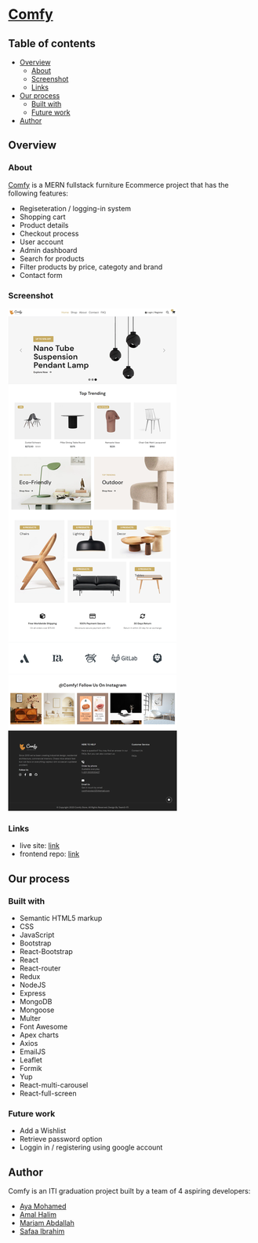 # [Comfy](https://comfy-frontend.vercel.app)
## Table of contents

- [Overview](#overview)
  - [About](#About)
  - [Screenshot](#screenshot)
  - [Links](#links)
- [Our process](#our-process)
  - [Built with](#built-with)
  - [Future work](#future-work)
- [Author](#author)

## Overview
### About

[Comfy](https://comfy-frontend.vercel.app) is a MERN fullstack furniture Ecommerce project that has the following features:

- Regiseteration / logging-in system
- Shopping cart
- Product details
- Checkout process
- User account
- Admin dashboard
- Search for products
- Filter products by price, categoty and brand
- Contact form

### Screenshot

![](./uploads/readme-screenshot.png)

### Links

- live site: [link](https://comfy-frontend.vercel.app)
- frontend repo: [link](https://github.com/Comfy-team/comfy-frontend)

## Our process

### Built with

- Semantic HTML5 markup
- CSS
- JavaScript
- Bootstrap
- React-Bootstrap
- React
- React-router
- Redux
- NodeJS
- Express
- MongoDB
- Mongoose
- Multer
- Font Awesome
- Apex charts
- Axios
- EmailJS
- Leaflet
- Formik
- Yup
- React-multi-carousel
- React-full-screen

### Future work

- Add a Wishlist
- Retrieve password option
- Loggin in / registering using google account

## Author

Comfy is an ITI graduation project built by a team of 4 aspiring developers:

- [Aya Mohamed](https://github.com/Aya-Saeed261)
- [Amal Halim](https://github.com/amallhalim)
- [Mariam Abdallah](https://github.com/mariam-abdallah)
- [Safaa Ibrahim](https://github.com/Safaa-Ebrahim)
